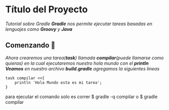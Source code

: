 # Título del Proyecto

_Tutorial sobre Gradle_
_**Gradle** nos permite ejecutar tareas basadas en lenguajes como **Groovy** y **Java**_

## Comenzando 🚀
_Ahora crearemos una tarea(**task**) llamada **compilar**(puede llamarse como quieras) en la cual ejecutaremos nuestro hola mundo con el **println**_
_**Veamos** en nuestro archivo **build.gradle** agregamos la siguientes lineas_
```
task compilar <<{
    println 'Hola Mundo esta es mi tarea';
}
```


para ejecutar el comando solo es correr
$ gradle -q compilar
o 
$ gradle compilar 

